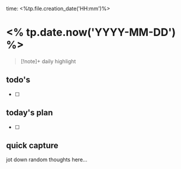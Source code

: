 time: <%tp.file.creation_date('HH:mm')%>

# <% tp.date.now('YYYY-MM-DD') %>

>[!note]+ daily highlight
>

## todo's
- [ ] 

## today's plan
- [ ] 

## quick capture
jot down random thoughts here...